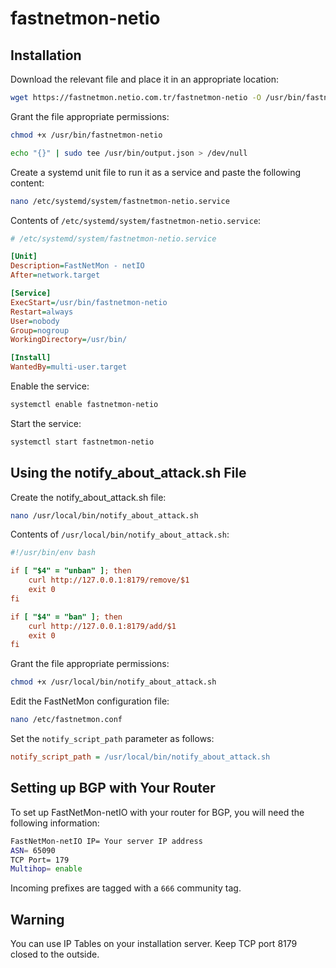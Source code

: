 
# fastnetmon-netio

## Installation

Download the relevant file and place it in an appropriate location:


```bash
wget https://fastnetmon.netio.com.tr/fastnetmon-netio -O /usr/bin/fastnetmon-netio
```

Grant the file appropriate permissions:

```bash
chmod +x /usr/bin/fastnetmon-netio

echo "{}" | sudo tee /usr/bin/output.json > /dev/null
```

Create a systemd unit file to run it as a service and paste the following content:

```bash
nano /etc/systemd/system/fastnetmon-netio.service
```

Contents of `/etc/systemd/system/fastnetmon-netio.service`:

```ini
# /etc/systemd/system/fastnetmon-netio.service

[Unit]
Description=FastNetMon - netIO
After=network.target

[Service]
ExecStart=/usr/bin/fastnetmon-netio
Restart=always
User=nobody
Group=nogroup
WorkingDirectory=/usr/bin/

[Install]
WantedBy=multi-user.target
```

Enable the service:

```bash
systemctl enable fastnetmon-netio
```

Start the service:

```bash
systemctl start fastnetmon-netio
```

## Using the notify_about_attack.sh File

Create the notify_about_attack.sh file:

```bash
nano /usr/local/bin/notify_about_attack.sh
```

Contents of `/usr/local/bin/notify_about_attack.sh`:

```ini
#!/usr/bin/env bash

if [ "$4" = "unban" ]; then
	curl http://127.0.0.1:8179/remove/$1
	exit 0
fi

if [ "$4" = "ban" ]; then
	curl http://127.0.0.1:8179/add/$1
	exit 0
fi
```
Grant the file appropriate permissions:

```bash
chmod +x /usr/local/bin/notify_about_attack.sh
```

Edit the FastNetMon configuration file:

```bash
nano /etc/fastnetmon.conf
```

Set the `notify_script_path` parameter as follows:

```ini
notify_script_path = /usr/local/bin/notify_about_attack.sh
```


## Setting up BGP with Your Router

To set up FastNetMon-netIO with your router for BGP, you will need the following information:

```bash
FastNetMon-netIO IP= Your server IP address
ASN= 65090
TCP Port= 179
Multihop= enable
```

Incoming prefixes are tagged with a ```666``` community tag.

## Warning
You can use IP Tables on your installation server. Keep TCP port 8179 closed to the outside.
